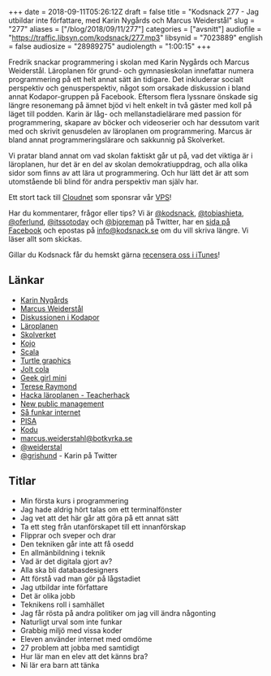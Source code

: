 +++
date = 2018-09-11T05:26:12Z
draft = false
title = "Kodsnack 277 - Jag utbildar inte författare, med Karin Nygårds och Marcus Weiderstål"
slug = "277"
aliases = ["/blog/2018/09/11/277"]
categories = ["avsnitt"]
audiofile = "https://traffic.libsyn.com/kodsnack/277.mp3"
libsynid = "7023889"
english = false
audiosize = "28989275"
audiolength = "1:00:15"
+++

Fredrik snackar programmering i skolan med Karin Nygårds och Marcus Weiderstål. Läroplanen för grund- och gymnasieskolan innefattar numera programmering på ett helt annat sätt än tidigare. Det inkluderar socialt perspektiv och genusperspektiv, något som orsakade diskussion i bland annat Kodapor-gruppen på Facebook. Eftersom flera lyssnare önskade sig längre resonemang på ämnet bjöd vi helt enkelt in två gäster med koll på läget till podden. Karin är låg- och mellanstadielärare med passion för programmering, skapare av böcker och videoserier och har dessutom varit med och skrivit genusdelen av läroplanen om programmering. Marcus är bland annat programmeringslärare och sakkunnig på Skolverket.

Vi pratar bland annat om vad skolan faktiskt går ut på, vad det viktiga är i läroplanen, hur det är en del av skolan demokratiuppdrag, och alla olika sidor som finns av att lära ut programmering. Och hur lätt det är att som utomstående bli blind för andra perspektiv man själv har.

Ett stort tack till [Cloudnet](http://www.cloudnet.se) som sponsrar vår [VPS](http://en.wikipedia.org/wiki/Virtual_private_server)!

Har du kommentarer, frågor eller tips? Vi är [@kodsnack](https://www.twitter.com/kodsnack), [@tobiashieta](https://www.twitter.com/tobiashieta), [@oferlund](https://www.twitter.com/oferlund), [@itssotoday](https://twitter.com/itssotoday) och [@bjoreman](https://www.twitter.com/bjoreman) på Twitter, har en [sida på Facebook](https://www.facebook.com/kodsnack) och epostas på [info@kodsnack.se](mailto:info@kodsnack.se) om du vill skriva längre. Vi läser allt som skickas.

Gillar du Kodsnack får du hemskt gärna [recensera oss i iTunes](http://itunes.apple.com/se/podcast/kodsnack/id561631498?l=en)!

## Länkar ##
* [Karin Nygårds](http://www.karinnygards.se/)
* [Marcus Weiderstål](https://twitter.com/weiderstal)
* [Diskussionen i Kodapor](https://www.facebook.com/groups/utvecklare.stockholm/permalink/1827825197266544)
* [Läroplanen](https://www.skolverket.se/undervisning/grundskolan/laroplan-och-kursplaner-for-grundskolan)
* [Skolverket](https://www.skolverket.se/)
* [Kojo](http://www.kogics.net/kojo)
* [Scala](https://www.scala-lang.org/)
* [Turtle graphics](https://en.wikipedia.org/wiki/Turtle_graphics)
* [Jolt cola](http://www.fulcola.com/cola/jolt-cola)
* [Geek girl mini](http://geekgirlmini.se/)
* [Terese Raymond](https://twitter.com/terejs)
* [Hacka läroplanen - Teacherhack](http://www.teacherhack.com)
* [New public management](https://en.wikipedia.org/wiki/New_Public_Management)
* [Så funkar internet](http://www.karinnygards.se/sa-funkar-internet/)
* [PISA](https://en.wikipedia.org/wiki/Programme_for_International_Student_Assessment)
* [Kodu](https://www.kodugamelab.com/)
* [marcus.weiderstahl@botkyrka.se](mailto:marcus.weiderstahl@botkyrka.se)
* [@weiderstal](https://twitter.com/weiderstal)
* [@grishund](https://twitter.com/grishund) - Karin på Twitter

## Titlar ##
* Min första kurs i programmering
* Jag hade aldrig hört talas om ett terminalfönster
* Jag vet att det här går att göra på ett annat sätt
* Ta ett steg från utanförskapet till ett innanförskap
* Flipprar och sveper och drar
* Den tekniken går inte att få osedd
* En allmänbildning i teknik
* Vad är det digitala gjort av?
* Alla ska bli databasdesigners
* Att förstå vad man gör på lågstadiet
* Jag utbildar inte författare
* Det är olika jobb
* Teknikens roll i samhället
* Jag får rösta på andra politiker om jag vill ändra någonting
* Naturligt urval som inte funkar
* Grabbig miljö med vissa koder
* Eleven använder internet med omdöme
* 27 problem att jobba med samtidigt
* Hur lär man en elev att det känns bra?
* Ni lär era barn att tänka